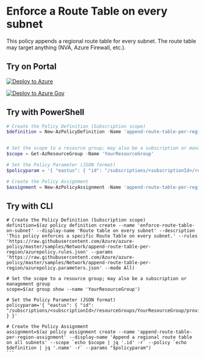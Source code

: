 # Enforce a Route Table on every subnet

This policy appends a regional route table for every subnet. The route table may target anything (NVA, Azure Firewall, etc.).

## Try on Portal

[![Deploy to Azure](http://azuredeploy.net/deploybutton.png)](https://portal.azure.com/#blade/Microsoft_Azure_Policy/CreatePolicyDefinitionBlade/uri/https%3A%2F%2Fraw.githubusercontent.com%2FAzure%2Fazure-policy%2Fmaster%2Fsamples%2FNetwork%2Fappend-route-table-per-region%2Fazurepolicy.json)

[![Deploy to Azure Gov](https://docs.microsoft.com/azure/azure-policy/media/deploy/deployGovbutton.png)](https://portal.azure.us/?#blade/Microsoft_Azure_Policy/CreatePolicyDefinitionBlade/uri/https%3A%2F%2Fraw.githubusercontent.com%2FAzure%2Fazure-policy%2Fmaster%2Fsamples%2FNetwork%2Fappend-route-table-per-region%2Fazurepolicy.json)


## Try with PowerShell

````powershell
# Create the Policy Definition (Subscription scope)
$definition = New-AzPolicyDefinition -Name 'append-route-table-per-region' -DisplayName 'Append route table on every subnet' -description 'This policy appends a specific Route Table on every subnet.' -Policy 'https://raw.githubusercontent.com/edm-ms/azure-policy/master/samples/Network/append-route-table-per-region/azurepolicy.rules.json' -Parameter 'https://raw.githubusercontent.com/edm-ms/azure-policy/master/samples/Network/append-route-table-per-region/azurepolicy.parameters.json' -Mode All


# Set the scope to a resource group; may also be a subscription or management group
$scope = Get-AzResourceGroup -Name 'YourResourceGroup'

# Set the Policy Parameter (JSON format)
$policyparam = '{ "eastus": { "id": "/subscriptions/<subscriptionId>/resourceGroups/YourResourceGroup/providers/Microsoft.Network/routeTables/YourTable" } }'

# Create the Policy Assignment
$assignment = New-AzPolicyAssignment -Name 'append-route-table-per-region-assignment' -DisplayName 'Append a regional route table on all subnets' -Scope $scope.ResourceId -PolicyDefinition $definition -PolicyParameter $policyparam
````

## Try with CLI

````cli
# Create the Policy Definition (Subscription scope)
definition=$(az policy definition create --name 'enforce-route-table-on-subnet' --display-name 'Route table on every subnet' --description 'This policy enforces a specific Route Table on every subnet.' --rules 'https://raw.githubusercontent.com/Azure/azure-policy/master/samples/Network/append-route-table-per-region/azurepolicy.rules.json' --params 'https://raw.githubusercontent.com/Azure/azure-policy/master/samples/Network/append-route-table-per-region/azurepolicy.parameters.json' --mode All)

# Set the scope to a resource group; may also be a subscription or management group
scope=$(az group show --name 'YourResourceGroup')

# Set the Policy Parameter (JSON format)
policyparam='{ "eastus": { "id": "/subscriptions/<subscriptionId>/resourceGroups/YourResourceGroup/providers/Microsoft.Network/routeTables/YourTable" } }'

# Create the Policy Assignment
assignment=$(az policy assignment create --name 'append-route-table-per-region-assignment' --display-name 'Append a regional route table on all subnets' --scope `echo $scope | jq '.id' -r` --policy `echo $definition | jq '.name' -r` --params "$policyparam")
```